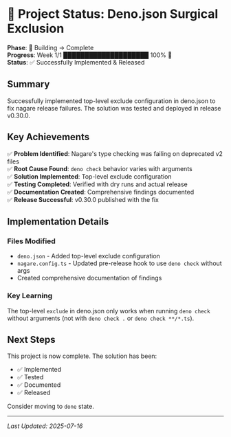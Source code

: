 # 🌿 Project Status: Deno.json Surgical Exclusion

**Phase**: 🌳 Building → Complete  
**Progress**: Week 1/1 ████████████████████ 100% 🍃  
**Status**: ✅ Successfully Implemented & Released

## Summary

Successfully implemented top-level exclude configuration in deno.json to fix nagare release failures. The solution was tested and deployed in release v0.30.0.

## Key Achievements

✅ **Problem Identified**: Nagare's type checking was failing on deprecated v2 files  
✅ **Root Cause Found**: `deno check` behavior varies with arguments  
✅ **Solution Implemented**: Top-level exclude configuration  
✅ **Testing Completed**: Verified with dry runs and actual release  
✅ **Documentation Created**: Comprehensive findings documented  
✅ **Release Successful**: v0.30.0 published with the fix

## Implementation Details

### Files Modified
- `deno.json` - Added top-level exclude configuration
- `nagare.config.ts` - Updated pre-release hook to use `deno check` without args
- Created comprehensive documentation of findings

### Key Learning
The top-level `exclude` in deno.json only works when running `deno check` without arguments (not with `deno check .` or `deno check **/*.ts`).

## Next Steps

This project is now complete. The solution has been:
- ✅ Implemented
- ✅ Tested
- ✅ Documented
- ✅ Released

Consider moving to `done` state.

---

_Last Updated: 2025-07-16_